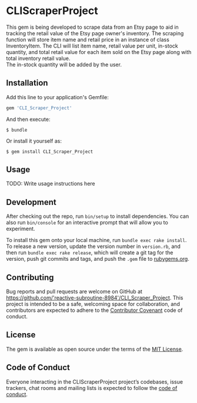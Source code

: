 # CLIScraperProject

This gem is being developed to scrape data from an Etsy page to aid in tracking
the retail value of the Etsy page owner's inventory.  The scraping function will
store item name and retail price in an instance of class InventoryItem.  The CLI
will list item name, retail value per unit, in-stock quantity, and total retail
value for each item sold on the Etsy page along with total inventory retail value.  
The in-stock quantity will be added by the user.

## Installation

Add this line to your application's Gemfile:

```ruby
gem 'CLI_Scraper_Project'
```

And then execute:

    $ bundle

Or install it yourself as:

    $ gem install CLI_Scraper_Project

## Usage

TODO: Write usage instructions here

## Development

After checking out the repo, run `bin/setup` to install dependencies. You can also run `bin/console` for an interactive prompt that will allow you to experiment.

To install this gem onto your local machine, run `bundle exec rake install`. To release a new version, update the version number in `version.rb`, and then run `bundle exec rake release`, which will create a git tag for the version, push git commits and tags, and push the `.gem` file to [rubygems.org](https://rubygems.org).

## Contributing

Bug reports and pull requests are welcome on GitHub at https://github.com/'reactive-subroutine-8984'/CLI_Scraper_Project. This project is intended to be a safe, welcoming space for collaboration, and contributors are expected to adhere to the [Contributor Covenant](http://contributor-covenant.org) code of conduct.

## License

The gem is available as open source under the terms of the [MIT License](https://opensource.org/licenses/MIT).

## Code of Conduct

Everyone interacting in the CLIScraperProject project’s codebases, issue trackers, chat rooms and mailing lists is expected to follow the [code of conduct](https://github.com/'reactive-subroutine-8984'/CLI_Scraper_Project/blob/master/CODE_OF_CONDUCT.md).
